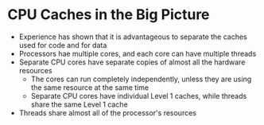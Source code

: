 # CPU Caches in the Big Picture

* Experience has shown that it is advantageous to separate the caches used for code and for data
* Processors hae multiple cores, and each core can have multiple threads
* Separate CPU cores have separate copies of almost all the hardware resources
  * The cores can run completely independently, unless they are using the same resource at the same time
  * Separate CPU cores have individual Level 1 caches, while threads share the same Level 1 cache
* Threads share almost all of the processor's resources
